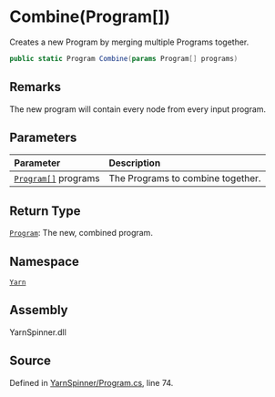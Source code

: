# Combine\(Program\[\]\)

Creates a new Program by merging multiple Programs together.

```csharp
public static Program Combine(params Program[] programs)
```

## Remarks

The new program will contain every node from every input program.

## Parameters

| Parameter | Description |
| :--- | :--- |
| [`Program[]`](./) programs | The Programs to combine together. |

## Return Type

[`Program`](./): The new, combined program.

## Namespace

[`Yarn`](../)

## Assembly

YarnSpinner.dll

## Source

Defined in [YarnSpinner/Program.cs](https://github.com/YarnSpinnerTool/YarnSpinner//blob/develop/YarnSpinner/Program.cs#L74), line 74.

